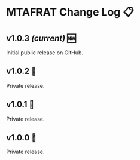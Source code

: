 # MTAFRAT Change Log 📋

## v1.0.3 *(current)* 🆕
Initial public release on GitHub.

## v1.0.2 🔄
Private release.

## v1.0.1 🔄
Private release.

## v1.0.0 🔄
Private release.